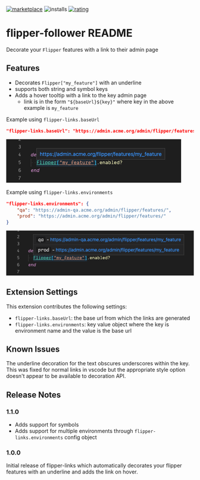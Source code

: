 [![marketplace](https://vsmarketplacebadge.apphb.com/version/lilasquared.flipper-links.svg)](https://marketplace.visualstudio.com/items?itemName=lilasquared.flipper-links)
![installs](https://vsmarketplacebadge.apphb.com/installs/lilasquared.flipper-links.svg)
[![rating](https://vsmarketplacebadge.apphb.com/rating-star/lilasquared.flipper-links.svg)](https://marketplace.visualstudio.com/items?itemName=lilasquared.flipper-links&ssr=false#review-details)

# flipper-follower README

Decorate your `Flipper` features with a link to their admin page

## Features

- Decorates `Flipper["my_feature"]` with an underline
- supports both string and symbol keys
- Adds a hover tooltip with a link to the key admin page
  - link is in the form `"${baseUrl}${key}"` where key in the above example is `my_feature`

Example using `flipper-links.baseUrl`

```json
"flipper-links.baseUrl": "https://admin.acme.org/admin/flipper/features/",
```

![base_url_example](base_url_example.png)

Example using `flipper-links.environments`

```json
"flipper-links.environments": {
    "qa": "https://admin-qa.acme.org/admin/flipper/features/",
    "prod": "https://admin.acme.org/admin/flipper/features/"
}
```

![environments_example](environments_example.png)

## Extension Settings

This extension contributes the following settings:

- `flipper-links.baseUrl`: the base url from which the links are generated
- `flipper-links.environments`: key value object where the key is environment name and the value is the base url

## Known Issues

The underline decoration for the text obscures underscores within the key. This was fixed for normal links in vscode but the appropriate style option doesn't appear to be available to decoration API.

## Release Notes

### 1.1.0

- Adds support for symbols
- Adds support for multiple environments through `flipper-links.environments` config object

### 1.0.0

Initial release of flipper-links which automatically decorates your flipper features with an underline and adds the link on hover.
